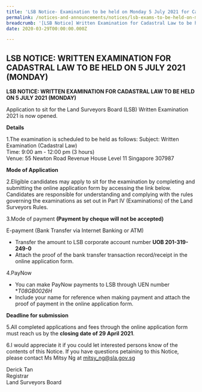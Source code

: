 ```yaml
---
title: 'LSB Notice- Examination to be held on Monday 5 July 2021 for Cadastral Law'
permalink: /notices-and-announcements/notices/lsb-exams-to-be-held-on-monday-5-july-2021-cadastral-law/
breadcrumb: '[LSB Notice] Written Examination for Cadastral Law to be held on 5 July 2021 (Monday)'
date: 2020-03-29T00:00:00.000Z

---
```



## LSB NOTICE: WRITTEN EXAMINATION FOR CADASTRAL LAW TO BE HELD ON 5 JULY 2021 (MONDAY)

**LSB NOTICE: WRITTEN EXAMINATION FOR CADASTRAL LAW TO BE HELD ON 5 JULY 2021 (MONDAY)**

Application to sit for the Land Surveyors Board (LSB) Written Examination 2021 is now opened. 

**Details**

1.The examination is scheduled to be held as follows:
Subject: Written Examination (Cadastral Law)<br>
Time: 9:00 am - 12:00 pm (3 hours)<br>
Venue: 55 Newton Road
Revenue House
Level 11
Singapore 307987

**Mode of Application**

2.Eligible candidates may apply to sit for the examination by completing and submitting the online application form by accessing the link below. Candidates are responsible for understanding and complying with the rules governing the examinations as set out in Part IV (Examinations) of the Land Surveyors Rules.





3.Mode of payment **(Payment by cheque will not be accepted)**

E-payment (Bank Transfer via Internet Banking or ATM)<br>
- Transfer the amount to LSB corporate account number **UOB 201-319-249-0**
- Attach the proof of the bank transfer transaction record/receipt in the online application form.

4.PayNow 
- You can make PayNow payments to LSB through UEN number **T08GB0026H*
- Include your name for reference when making payment and attach the proof of payment in the online application form.

**Deadline for submission**

5.All completed applications and fees through the online application form must reach us by the **closing date of 29 April 2021**.

6.I would appreciate it if you could let interested persons know of the contents of this Notice. If you have questions petaining to this Notice, please contact Ms Mitsy Ng at mitsy_ng@sla.gov.sg



 Derick Tan<br>Registrar<br>Land Surveyors Board  
